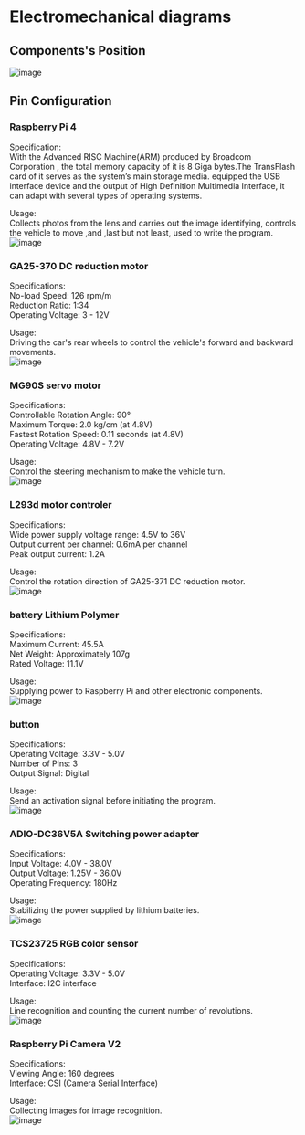 # Electromechanical diagrams  

## Components's Position  

![image](https://github.com/kirkhu/WRO2023_Future-Engineers-Fire-On-All-Cylinders/blob/main/schemes/Component%20position.jpg)  
## Pin Configuration  

### Raspberry Pi 4  
Specification:  
With the Advanced RISC Machine(ARM) produced by Broadcom Corporation , the total memory capacity of it is 8 Giga bytes.The TransFlash card of it serves as the system’s main storage media. equipped the USB interface device and the output of High Definition Multimedia Interface, it can adapt with several types of operating systems.  
  
Usage:  
Collects photos from the lens and carries out the image identifying, controls the vehicle to move ,and ,last but not least, used to write the program.  
![image](https://github.com/kirkhu/WRO2023_Future-Engineers-Fire-On-All-Cylinders/blob/main/schemes/raspberry%20pi%204.jpg)  

### GA25-370 DC reduction motor  
Specifications:  
No-load Speed: 126 rpm/m  
Reduction Ratio: 1:34  
Operating Voltage: 3 - 12V  
  
Usage:  
Driving the car's rear wheels to control the vehicle's forward and backward movements.  
![image](https://github.com/kirkhu/WRO2023_Future-Engineers-Fire-On-All-Cylinders/blob/main/schemes/Motor.png)  

### MG90S servo motor  
Specifications:  
Controllable Rotation Angle: 90°  
Maximum Torque: 2.0 kg/cm (at 4.8V)  
Fastest Rotation Speed: 0.11 seconds (at 4.8V)  
Operating Voltage: 4.8V - 7.2V  
  
Usage:  
Control the steering mechanism to make the vehicle turn.  
![image](https://github.com/kirkhu/WRO2023_Future-Engineers-Fire-On-All-Cylinders/blob/main/schemes/MG90S.jpg)  

### L293d motor controler  
Specifications:  
Wide power supply voltage range: 4.5V to 36V  
Output current per channel: 0.6mA per channel  
Peak output current: 1.2A  
  
Usage:  
Control the rotation direction of GA25-371 DC reduction motor.  
![image](https://github.com/kirkhu/WRO2023_Future-Engineers-Fire-On-All-Cylinders/blob/main/schemes/l293d.jpg)  

### battery Lithium Polymer  
Specifications:  
Maximum Current: 45.5A  
Net Weight: Approximately 107g  
Rated Voltage: 11.1V  
  
Usage:  
Supplying power to Raspberry Pi and other electronic components.  
![image](https://github.com/kirkhu/WRO2023_Future-Engineers-Fire-On-All-Cylinders/blob/main/schemes/battery.png)  

### button  
Specifications:  
Operating Voltage: 3.3V - 5.0V  
Number of Pins: 3  
Output Signal: Digital  
  
Usage:  
Send an activation signal before initiating the program.  
![image](https://github.com/kirkhu/WRO2023_Future-Engineers-Fire-On-All-Cylinders/blob/main/schemes/button.png)  

### ADIO-DC36V5A Switching power adapter  
Specifications:  
Input Voltage: 4.0V - 38.0V  
Output Voltage: 1.25V - 36.0V  
Operating Frequency: 180Hz  
  
Usage:  
Stabilizing the power supplied by lithium batteries.  
![image](https://github.com/kirkhu/WRO2023_Future-Engineers-Fire-On-All-Cylinders/blob/main/schemes/ADIO-DC36V5A.png)  

### TCS23725 RGB color sensor  
Specifications:  
Operating Voltage: 3.3V - 5.0V  
Interface: I2C interface  
  
Usage:  
Line recognition and counting the current number of revolutions.  
![image](https://github.com/kirkhu/WRO2023_Future-Engineers-Fire-On-All-Cylinders/blob/main/schemes/TCS34725.jpg)  

### Raspberry Pi Camera V2  
Specifications:  
Viewing Angle: 160 degrees  
Interface: CSI (Camera Serial Interface)  
  
Usage:  
Collecting images for image recognition.  
![image](https://github.com/kirkhu/WRO2023_Future-Engineers-Fire-On-All-Cylinders/blob/main/schemes/raspi%20camera%20V2.png)  
